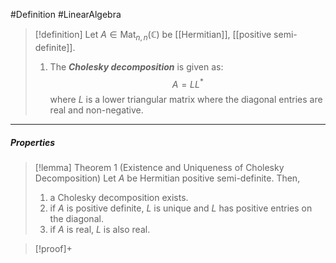 #Definition #LinearAlgebra 

> [!definition]
> Let $A\in \text{Mat}_{n,n}(\mathbb{C})$ be [[Hermitian]], [[positive semi-definite]].
> 1. The ***Cholesky decomposition*** is given as: $$A=LL^{*}$$where $L$ is a lower triangular matrix where the diagonal entries are real and non-negative.
---
##### Properties
> [!lemma] Theorem 1 (Existence and Uniqueness of Cholesky Decomposition)
> Let $A$ be Hermitian positive semi-definite. Then,
> 1. a Cholesky decomposition exists.
> 2. if $A$ is positive definite, $L$ is unique and $L$ has positive entries on the diagonal.
> 3. if $A$ is real, $L$ is also real.

> [!proof]+
> 
